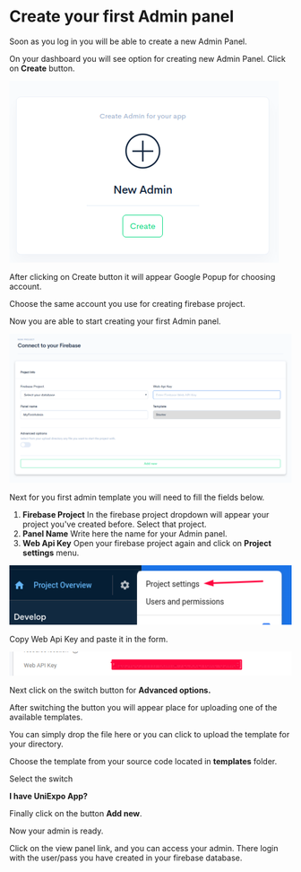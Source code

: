 # Create your first Admin panel

Soon as you log in you will be able to create a new Admin Panel.

On your dashboard you will see option for creating new Admin Panel. Click on **Create** button.

![](../.gitbook/assets/orqmie1lc2wwzkqkwpmaij8a5uz1lewsicncvyru%20%2815%29.png)

After clicking on Create button it will appear Google Popup for choosing account.

Choose the same account you use for creating firebase project. 

Now you are able to start creating your first Admin panel. 

![](../.gitbook/assets/orqmie1lc2wwzkqkwpmaij8a5uz1lewsicncvyru%20%281%29.png)

Next for you first admin template you will need to fill the fields below.

1. **Firebase Project**  In the firebase project dropdown will appear your project you've created before. Select that project. 
2. **Panel Name** Write here the name for your Admin panel. 
3. **Web Api Key** Open your firebase project again and click on **Project settings** menu.

![](../.gitbook/assets/orqmie1lc2wwzkqkwpmaij8a5uz1lewsicncvyru%20%283%29.png)

Copy Web Api Key and paste it in the form.

![](../.gitbook/assets/orqmie1lc2wwzkqkwpmaij8a5uz1lewsicncvyru%20%285%29.png)



Next click on the switch button for **Advanced options.**

After switching the button you will appear place for uploading one of the available templates.

You can simply drop the file here or you can click to upload the template for your directory.

Choose the template from your source code located in **templates** folder.

Select the switch

**I have UniExpo App?**

 Finally click on the button **Add new**.

Now your admin is ready. 

Click on the view panel link, and you can access your admin. There login with the user/pass you have created in your firebase database.

